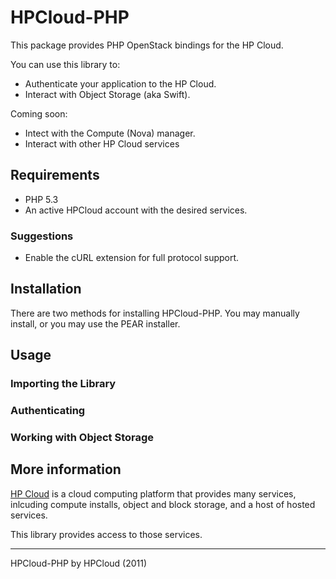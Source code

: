 # HPCloud-PHP

This package provides PHP OpenStack bindings for the HP Cloud.

You can use this library to:

* Authenticate your application to the HP Cloud.
* Interact with Object Storage (aka Swift).

Coming soon:

* Intect with the Compute (Nova) manager.
* Interact with other HP Cloud services

## Requirements

* PHP 5.3
* An active HPCloud account with the desired services.

### Suggestions

* Enable the cURL extension for full protocol support.

## Installation

There are two methods for installing HPCloud-PHP. You may manually
install, or you may use the PEAR installer.

## Usage

### Importing the Library

### Authenticating

### Working with Object Storage

## More information

[HP Cloud](http://hpcloud.com) is a cloud computing platform that
provides many services, inlcuding compute installs, object and block
storage, and a host of hosted services.

This library provides access to those services.

----
HPCloud-PHP by HPCloud (2011)
